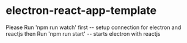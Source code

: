 # electron-react-app-template

Please Run 'npm run watch' first -- setup connection for electron and reactjs
then Run 'npm run start' -- starts electron with reactjs
